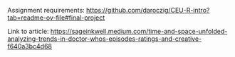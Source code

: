 Assignment requirements: https://github.com/daroczig/CEU-R-intro?tab=readme-ov-file#final-project

Link to article: https://sageinkwell.medium.com/time-and-space-unfolded-analyzing-trends-in-doctor-whos-episodes-ratings-and-creative-f640a3bc4d68
